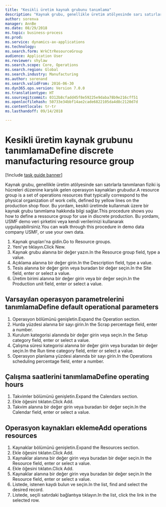 ```yaml
--- 
title: "Kesikli üretim kaynak grubunu tanımlama"
description: "Kaynak grubu, genellikle üretim atölyesinde sarı satırlarla tanımlanan fiziki iş hücreleri düzenine karşılık gelen operasyon kaynakları grubudur."
author: sorenva
manager: AnnBe
ms.date: 08/29/2018
ms.topic: business-process
ms.prod: 
ms.service: dynamics-ax-applications
ms.technology: 
ms.search.form: WrkCtrResourceGroup
audience: Application User
ms.reviewer: shylaw
ms.search.scope: Core, Operations
ms.search.region: Global
ms.search.industry: Manufacturing
ms.author: sorenand
ms.search.validFrom: 2016-06-30
ms.dyn365.ops.version: Version 7.0.0
ms.translationtype: HT
ms.sourcegitcommit: 0312b8cfadd45f8e59225e9daba78b9e216cff51
ms.openlocfilehash: 50733e34bbf14ae2cade6822105da4d8c2120d7d
ms.contentlocale: tr-tr
ms.lasthandoff: 09/14/2018

---
```

# <a name="define-discrete-manufacturing-resource-group"></a><span data-ttu-id="ab681-103">Kesikli üretim kaynak grubunu tanımlama</span><span class="sxs-lookup"><span data-stu-id="ab681-103">Define discrete manufacturing resource group</span></span>

[!include [task guide banner](../../includes/task-guide-banner.md)]

<span data-ttu-id="ab681-104">Kaynak grubu, genellikle üretim atölyesinde sarı satırlarla tanımlanan fiziki iş hücreleri düzenine karşılık gelen operasyon kaynakları grubudur.</span><span class="sxs-lookup"><span data-stu-id="ab681-104">A resource group is a set of operations resources that typically correspond to the physical organization of work cells, defined by yellow lines on the production shop floor.</span></span> <span data-ttu-id="ab681-105">Bu yordam, kesikli üretimde kullanmak üzere bir kaynak grubu tanımlama hakkında bilgi sağlar.</span><span class="sxs-lookup"><span data-stu-id="ab681-105">This procedure shows you how to define a ressource group for use in discrete production.</span></span> <span data-ttu-id="ab681-106">Bu yordamı, USMF demo veri şirketini veya kendi verilerinizi kullanarak uygulayabilirsiniz.</span><span class="sxs-lookup"><span data-stu-id="ab681-106">You can walk through this procedure in demo data company USMF, or use your own data.</span></span>

1. <span data-ttu-id="ab681-107">Kaynak grupları'na gidin.</span><span class="sxs-lookup"><span data-stu-id="ab681-107">Go to Resource groups.</span></span>
2. <span data-ttu-id="ab681-108">Yeni'ye tıklayın.</span><span class="sxs-lookup"><span data-stu-id="ab681-108">Click New.</span></span>
3. <span data-ttu-id="ab681-109">Kaynak grubu alanına bir değer yazın.</span><span class="sxs-lookup"><span data-stu-id="ab681-109">In the Resource group field, type a value.</span></span>
4. <span data-ttu-id="ab681-110">Açıklama alanına bir değer girin.</span><span class="sxs-lookup"><span data-stu-id="ab681-110">In the Description field, type a value.</span></span>
5. <span data-ttu-id="ab681-111">Tesis alanına bir değer girin veya buradan bir değer seçin.</span><span class="sxs-lookup"><span data-stu-id="ab681-111">In the Site field, enter or select a value.</span></span>
6. <span data-ttu-id="ab681-112">Üretim birimi alanına bir değer girin veya bir değer seçin.</span><span class="sxs-lookup"><span data-stu-id="ab681-112">In the Production unit field, enter or select a value.</span></span>

## <a name="define-default-operational-parameters"></a><span data-ttu-id="ab681-113">Varsayılan operasyon parametrelerini tanımlama</span><span class="sxs-lookup"><span data-stu-id="ab681-113">Define default operational parameters</span></span>
1. <span data-ttu-id="ab681-114">Operasyon bölümünü genişletin.</span><span class="sxs-lookup"><span data-stu-id="ab681-114">Expand the Operation section.</span></span>
2. <span data-ttu-id="ab681-115">Hurda yüzdesi alanına bir sayı girin.</span><span class="sxs-lookup"><span data-stu-id="ab681-115">In the Scrap percentage field, enter a number.</span></span>
3. <span data-ttu-id="ab681-116">Kurulum kategorisi alanında bir değer girin veya seçin.</span><span class="sxs-lookup"><span data-stu-id="ab681-116">In the Setup category field, enter or select a value.</span></span>
4. <span data-ttu-id="ab681-117">Çalışma süresi kategorisi alanına bir değer girin veya buradan bir değer seçin.</span><span class="sxs-lookup"><span data-stu-id="ab681-117">In the Run time category field, enter or select a value.</span></span>
5. <span data-ttu-id="ab681-118">Operasyon planlama yüzdesi alanında bir sayı girin.</span><span class="sxs-lookup"><span data-stu-id="ab681-118">In the Operations scheduling percentage field, enter a number.</span></span>

## <a name="define-operating-hours"></a><span data-ttu-id="ab681-119">Çalışma saatlerini tanımlama</span><span class="sxs-lookup"><span data-stu-id="ab681-119">Define operating hours</span></span>
1. <span data-ttu-id="ab681-120">Takvimler bölümünü genişletin.</span><span class="sxs-lookup"><span data-stu-id="ab681-120">Expand the Calendars section.</span></span>
2. <span data-ttu-id="ab681-121">Ekle öğesini tıklatın.</span><span class="sxs-lookup"><span data-stu-id="ab681-121">Click Add.</span></span>
3. <span data-ttu-id="ab681-122">Takvim alanına bir değer girin veya buradan bir değer seçin.</span><span class="sxs-lookup"><span data-stu-id="ab681-122">In the Calendar field, enter or select a value.</span></span>

## <a name="add-operations-resources"></a><span data-ttu-id="ab681-123">Operasyon kaynakları ekleme</span><span class="sxs-lookup"><span data-stu-id="ab681-123">Add operations resources</span></span>
1. <span data-ttu-id="ab681-124">Kaynaklar bölümünü genişletin.</span><span class="sxs-lookup"><span data-stu-id="ab681-124">Expand the Resources section.</span></span>
2. <span data-ttu-id="ab681-125">Ekle öğesini tıklatın.</span><span class="sxs-lookup"><span data-stu-id="ab681-125">Click Add.</span></span>
3. <span data-ttu-id="ab681-126">Kaynaklar alanına bir değer girin veya buradan bir değer seçin.</span><span class="sxs-lookup"><span data-stu-id="ab681-126">In the Resource field, enter or select a value.</span></span>
4. <span data-ttu-id="ab681-127">Ekle öğesini tıklatın.</span><span class="sxs-lookup"><span data-stu-id="ab681-127">Click Add.</span></span>
5. <span data-ttu-id="ab681-128">Kaynaklar alanına bir değer girin veya buradan bir değer seçin.</span><span class="sxs-lookup"><span data-stu-id="ab681-128">In the Resource field, enter or select a value.</span></span>
6. <span data-ttu-id="ab681-129">Listede, istenen kaydı bulun ve seçin.</span><span class="sxs-lookup"><span data-stu-id="ab681-129">In the list, find and select the desired record.</span></span>
7. <span data-ttu-id="ab681-130">Listede, seçili satırdaki bağlantıya tıklayın.</span><span class="sxs-lookup"><span data-stu-id="ab681-130">In the list, click the link in the selected row.</span></span>


